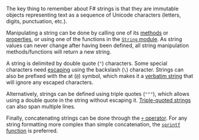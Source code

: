 The key thing to remember about F# strings is that they are immutable objects representing text as a sequence of Unicode characters (letters, digits, punctuation, etc.).

Manipulating a string can be done by calling one of its [methods][methods] or [properties][properties], or using one of the functions in the [`String` module][string-module]. As string values can never change after having been defined, all string manipulation methods/functions will return a new string.

A string is delimited by double quote (`"`) characters. Some special characters need [escaping][escaping] using the backslash (`\`) character. Strings can also be prefixed with the at (`@`) symbol, which makes it a [verbatim string][verbatim] that will ignore any escaped characters.

Alternatively, strings can be defined using triple quotes (`"""`), which allows using a double quote in the string without escaping it. [Triple-quoted strings][triple-quoted] can also span multiple lines.

Finally, concatenating strings can be done through the [`+` operator][string_concatenation]. For any string formatting more complex than simple concatenation, the [`sprintf` function][string_concatenation] is preferred.

[verbatim]: https://docs.microsoft.com/en-us/dotnet/fsharp/language-reference/strings#verbatim-strings
[triple-quoted]: https://docs.microsoft.com/en-us/dotnet/fsharp/language-reference/strings#triple-quoted-strings
[methods]: https://docs.microsoft.com/en-us/dotnet/api/system.string?view=netcore-3.1#methods
[properties]: https://docs.microsoft.com/en-us/dotnet/api/system.string?view=netcore-3.1#properties
[string-module]: https://msdn.microsoft.com/visualfsharpdocs/conceptual/core.string-module-%5bfsharp%5d
[escaping]: https://docs.microsoft.com/en-us/dotnet/fsharp/language-reference/strings#remarks
[string_concatenation]: https://exercism.github.io/v3/#/languages/fsharp/docs/string_concatenation
